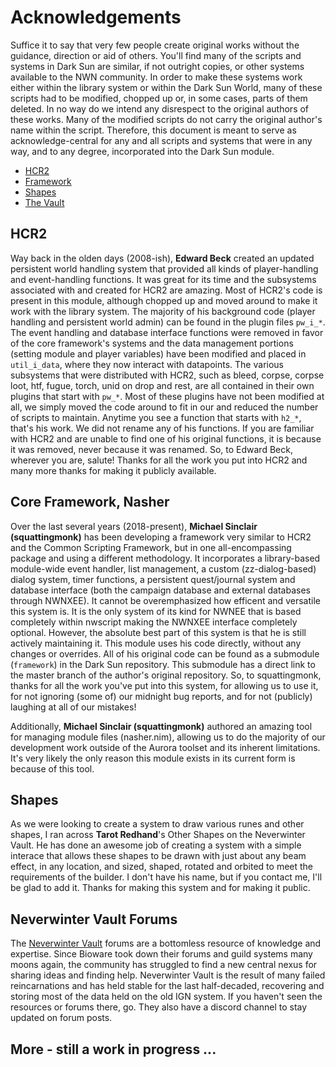 # Acknowledgements

Suffice it to say that very few people create original works without the guidance, direction or aid of others.  You'll find many of the scripts and systems in Dark Sun are similar, if not outright copies, or other systems available to the NWN community.  In order to make these systems work either within the library system or within the Dark Sun World, many of these scripts had to be modified, chopped up or, in some cases, parts of them deleted.  In no way do we intend any disrespect to the original authors of these works.  Many of the modified scripts do not carry the original author's name within the script.  Therefore, this document is meant to serve as acknowledge-central for any and all scripts and systems that were in any way, and to any degree, incorporated into the Dark Sun module.

* [HCR2](#hcr2)
* [Framework](#core-framework,-nasher)
* [Shapes](#shapes)
* [The Vault](#neverwinter-vault-forums)

## HCR2

Way back in the olden days (2008-ish), **Edward Beck** created an updated persistent world handling system that provided all kinds of player-handling and event-handling functions.  It was great for its time and the subsystems associated with and created for HCR2 are amazing.  Most of HCR2's code is present in this module, although chopped up and moved around to make it work with the library system.  The majority of his background code (player handling and persistent world admin) can be found in the plugin files `pw_i_*`.  The event handling and database interface functions were removed in favor of the core framework's systems and the data management portions (setting module and player variables) have been modified and placed in `util_i_data`, where they now interact with datapoints.  The various subsystems that were distributed with HCR2, such as bleed, corpse, corpse loot, htf, fugue, torch, unid on drop and rest, are all contained in their own plugins that start with `pw_*`.  Most of these plugins have not been modified at all, we simply moved the code around to fit in our and reduced the number of scripts to maintain.  Anytime you see a function that starts with `h2_*`, that's his work.  We did not rename any of his functions.  If you are familiar with HCR2 and are unable to find one of his original functions, it is because it was removed, never because it was renamed.  So, to Edward Beck, wherever you are, salute!  Thanks for all the work you put into HCR2 and many more thanks for making it publicly available.

## Core Framework, Nasher

Over the last several years (2018-present), **Michael Sinclair (squattingmonk)** has been developing a framework very similar to HCR2 and the Common Scripting Framework, but in one all-encompassing package and using a different methodology.  It incorporates a library-based module-wide event handler, list management, a custom (zz-dialog-based) dialog system, timer functions, a persistent quest/journal system and database interface (both the campaign database and external databases through NWNXEE).  It cannot be overemphasized how efficent and versatile this system is.  It is the only system of its kind for NWNEE that is based completely within nwscript making the NWNXEE interface completely optional.  However, the absolute best part of this system is that he is still actively maintaining it.  This module uses his code directly, without any changes or overrides. All of his original code can be found as a submodule (`framework`) in the Dark Sun repository.  This submodule has a direct link to the master branch of the author's original repository.  So, to squattingmonk, thanks for all the work you've put into this system, for allowing us to use it, for not ignoring (some of) our midnight bug reports, and for not (publicly) laughing at all of our mistakes!

Additionally, **Michael Sinclair (squattingmonk)** authored an amazing tool for managing module files (nasher.nim), allowing us to do the majority of our development work outside of the Aurora toolset and its inherent limitations.  It's very likely the only reason this module exists in its current form is because of this tool.  

## Shapes

As we were looking to create a system to draw various runes and other shapes, I ran across **Tarot Redhand**'s Other Shapes on the Neverwinter Vault.  He has done an awesome job of creating a system with a simple interace that allows these shapes to be drawn with just about any beam effect, in any location, and sized, shaped, rotated and orbited to meet the requirements of the builder.  I don't have his name, but if you contact me, I'll be glad to add it.  Thanks for making this system and for making it public.

## Neverwinter Vault Forums

The [Neverwinter Vault](neverwintervault.org) forums are a bottomless resource of knowledge and expertise.  Since Bioware took down their forums and guild systems many moons again, the community has struggled to find a new central nexus for sharing ideas and finding help.  Neverwinter Vault is the result of many failed reincarnations and has held stable for the last half-decaded, recovering and storing most of the data held on the old IGN system.  If you haven't seen the resources or forums there, go.  They also have a discord channel to stay updated on forum posts.

## More - still a work in progress ...

